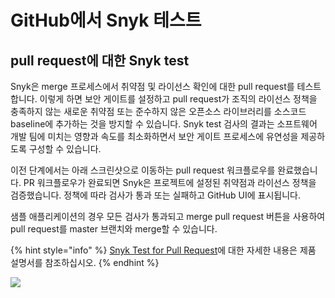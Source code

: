 # GitHub에서 Snyk 테스트

## pull request에 대한 Snyk test

Snyk은 merge 프로세스에서 취약점 및 라이선스 확인에 대한 pull request를 테스트합니다. 이렇게 하면 보안 게이트를 설정하고 pull request가 조직의 라이선스 정책을 충족하지 않는 새로운 취약점 또는 준수하지 않은 오픈소스 라이브러리를 소스코드 baseline에 추가하는 것을 방지할 수 있습니다. Snyk test 검사의 결과는 소프트웨어 개발 팀에 미치는 영향과 속도를 최소화하면서 보안 게이트 프로세스에 유연성을 제공하도록 구성할 수 있습니다.

이전 단계에서는 아래 스크린샷으로 이동하는 pull request 워크플로우를 완료했습니다. PR 워크플로우가 완료되면 Snyk은 프로젝트에 설정된 취약점과 라이선스 정책을 검증했습니다. 정책에 따라 검사가 통과 또는 실패하고 GitHub UI에 표시됩니다.

샘플 애플리케이션의 경우 모든 검사가 통과되고 merge pull request 버튼을 사용하여 pull request를 master 브랜치와 merge할 수 있습니다.

{% hint style="info" %}
[Snyk Test for Pull Request](https://support.snyk.io/hc/en-us/articles/360004032117-GitHub-integration#UUID-58e66c47-1931-675e-6437-c48fc9b71438\_section-5dc5a2318c45e-idm44771256643696)에 대한 자세한 내용은 제품 설명서를 참조하십시오.
{% endhint %}

![](https://partner-workshop-assets.s3.us-east-2.amazonaws.com/screen-shot-2020-08-22-at-1.08.53-pm.png)
